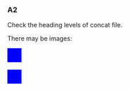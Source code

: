 ### A2

Check the heading levels of concat file.

There may be images:

![Alt Text Blue](images/blue.png "Caption Text Blue")

![Alt Text Blue No Caption](images/blue.png)
